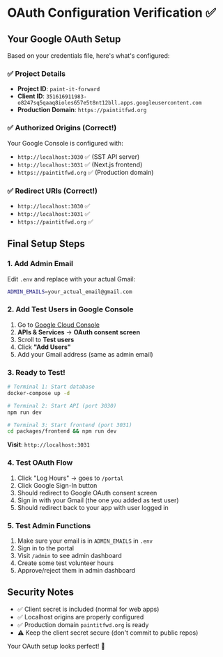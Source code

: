 # OAuth Configuration Verification ✅

## Your Google OAuth Setup

Based on your credentials file, here's what's configured:

### ✅ Project Details
- **Project ID**: `paint-it-forward`
- **Client ID**: `351616911983-o8247sq5qaaq8ioles657e5t8nt12bll.apps.googleusercontent.com`
- **Production Domain**: `https://paintitfwd.org`

### ✅ Authorized Origins (Correct!)
Your Google Console is configured with:
- `http://localhost:3030` ✅ (SST API server)
- `http://localhost:3031` ✅ (Next.js frontend)  
- `https://paintitfwd.org` ✅ (Production domain)

### ✅ Redirect URIs (Correct!)
- `http://localhost:3030` ✅
- `http://localhost:3031` ✅
- `https://paintitfwd.org` ✅

## Final Setup Steps

### 1. Add Admin Email
Edit `.env` and replace with your actual Gmail:
```bash
ADMIN_EMAILS=your_actual_email@gmail.com
```

### 2. Add Test Users in Google Console
1. Go to [Google Cloud Console](https://console.cloud.google.com/)
2. **APIs & Services** → **OAuth consent screen**
3. Scroll to **Test users**
4. Click **"Add Users"**
5. Add your Gmail address (same as admin email)

### 3. Ready to Test!

```bash
# Terminal 1: Start database
docker-compose up -d

# Terminal 2: Start API (port 3030)
npm run dev

# Terminal 3: Start frontend (port 3031)
cd packages/frontend && npm run dev
```

**Visit**: `http://localhost:3031`

### 4. Test OAuth Flow
1. Click "Log Hours" → goes to `/portal`
2. Click Google Sign-In button
3. Should redirect to Google OAuth consent screen
4. Sign in with your Gmail (the one you added as test user)
5. Should redirect back to your app with user logged in

### 5. Test Admin Functions
1. Make sure your email is in `ADMIN_EMAILS` in `.env`
2. Sign in to the portal
3. Visit `/admin` to see admin dashboard
4. Create some test volunteer hours
5. Approve/reject them in admin dashboard

## Security Notes
- ✅ Client secret is included (normal for web apps)
- ✅ Localhost origins are properly configured
- ✅ Production domain `paintitfwd.org` is ready
- ⚠️ Keep the client secret secure (don't commit to public repos)

Your OAuth setup looks perfect! 🎉